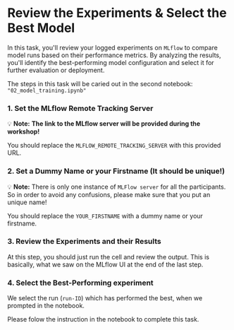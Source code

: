 # Review the Experiments & Select the Best Model
In this task, you'll review your logged experiments on ``MLflow`` to compare model runs based on their performance metrics. By analyzing the results, you'll identify the best-performing model configuration and select it for further evaluation or deployment.

The steps in this task will be caried out in the second notebook: `"02_model_training.ipynb"`

### 1. Set the MLflow Remote Tracking Server
💡 **Note:** **The link to the MLflow server will be provided during the workshop!**

You should replace the `MLFLOW_REMOTE_TRACKING_SERVER` with this provided URL.

### 2. Set a Dummy Name or your Firstname (It should be unique!)

💡 **Note:** There is only one instance of ``MLFlow server`` for all the participants. So in order to avoid any confusions, please make sure that you put an unique name!

You should replace the `YOUR_FIRSTNAME` with a dummy name or your firstname.

### 3. Review the Experiments and their Results
At this step, you should just run the cell and review the output. 
This is basically, what we saw on the MLflow UI at the end of the last step.

### 4. Select the Best-Performing experiment
We select the run (``run-ID``) which has performed the best, when we prompted in the notebook.

Please folow the instruction in the notebook to complete this task.